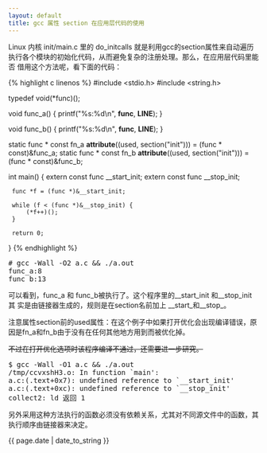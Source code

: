 ```yaml
---
layout: default
title: gcc 属性 section 在应用层代码的使用
---
```


Linux 内核 init/main.c 里的 do_initcalls 就是利用gcc的section属性来自动遍历
执行各个模块的初始化代码，从而避免复杂的注册处理。那么，在应用层代码里能否
借用这个方法呢，看下面的代码：

{% highlight c linenos %}
#include <stdio.h>
#include <string.h>

typedef void(*func)();

void func_a()
{
    printf("%s:%d\n", __func__, __LINE__);
}

 void func_b()
 {
     printf("%s:%d\n", __func__, __LINE__);
 }

 static func * const fn_a __attribute__((used, section("init"))) = (func * const)&func_a;
 static func * const fn_b __attribute__((used, section("init"))) = (func * const)&func_b;

 int main()
 {
     extern const func __start_init;
     extern const func __stop_init;

     func *f = (func *)&__start_init;

     while (f < (func *)&__stop_init) {
         (*f++)();
     }

     return 0;
 }
{% endhighlight %}

<pre>
# gcc -Wall -O2 a.c &amp;&amp; ./a.out
func_a:8
func_b:13
</pre>

可以看到，func_a 和 func_b被执行了。这个程序里的\_\_start_init 和\_\_stop_init 其
实是由链接器生成的，规则是在section名前加上 \_\_start_和\_\_stop_。

注意属性section前的used属性：在这个例子中如果打开优化会出现编译错误，原
因是fn_a和fn_b由于没有在任何其他地方用到而被优化掉。

<del>不过在打开优化选项时该程序编译不通过，还需要进一步研究。
<pre>
$ gcc -Wall -O1 a.c &amp;&amp; ./a.out
/tmp/ccvxshH3.o: In function `main':
a.c:(.text+0x7): undefined reference to `__start_init'
a.c:(.text+0xc): undefined reference to `__stop_init'
collect2: ld 返回 1
</pre></del>


另外采用这种方法执行的函数必须没有依赖关系，尤其对不同源文件中的函数，其执行顺序由链接器来决定。

{{ page.date | date_to_string }}

